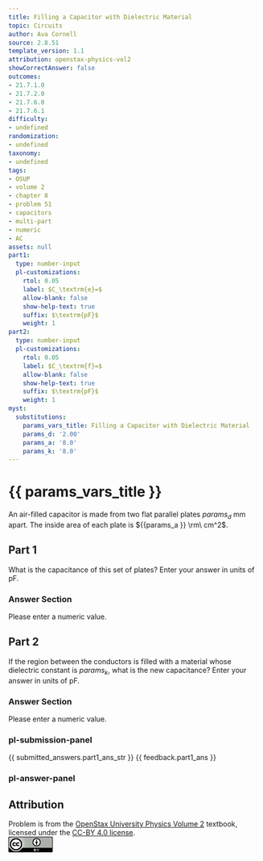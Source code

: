 ```yaml
---
title: Filling a Capacitor with Dielectric Material
topic: Circuits
author: Ava Cornell
source: 2.8.51
template_version: 1.1
attribution: openstax-physics-vol2
showCorrectAnswer: false
outcomes:
- 21.7.1.0
- 21.7.2.0
- 21.7.6.0
- 21.7.6.1
difficulty:
- undefined
randomization:
- undefined
taxonomy:
- undefined
tags:
- OSUP
- volume 2
- chapter 8
- problem 51
- capacitors
- multi-part
- numeric
- AC
assets: null
part1:
  type: number-input
  pl-customizations:
    rtol: 0.05
    label: $C_\textrm{e}=$
    allow-blank: false
    show-help-text: true
    suffix: $\textrm{pF}$
    weight: 1
part2:
  type: number-input
  pl-customizations:
    rtol: 0.05
    label: $C_\textrm{f}=$
    allow-blank: false
    show-help-text: true
    suffix: $\textrm{pF}$
    weight: 1
myst:
  substitutions:
    params_vars_title: Filling a Capacitor with Dielectric Material
    params_d: '2.00'
    params_a: '8.0'
    params_k: '8.0'
---
```

# {{ params_vars_title }}
An air-filled capacitor is made from two flat parallel plates ${{params_d }} \textrm{ mm}$ apart. The inside area of each plate is ${{params_a }} \rm\ cm^2$.

## Part 1

What is the capacitance of this set of plates? Enter your answer in units of pF.

### Answer Section

Please enter a numeric value.

## Part 2

If the region between the conductors is filled with a material whose dielectric constant is ${{params_k }}$, what is the new capacitance? Enter your answer in units of pF.

### Answer Section

Please enter a numeric value.

### pl-submission-panel

{{ submitted_answers.part1_ans_str }}
{{ feedback.part1_ans }}

### pl-answer-panel

## Attribution

Problem is from the [OpenStax University Physics Volume 2](https://openstax.org/details/books/university-physics-volume-2) textbook, licensed under the [CC-BY 4.0 license](https://creativecommons.org/licenses/by/4.0/).<br>![Image representing the Creative Commons 4.0 BY license.](https://raw.githubusercontent.com/firasm/bits/master/by.png)